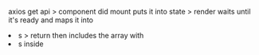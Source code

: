 axios get api > component did mount puts it into state > render waits until it's ready and maps it into <li>s > return then includes the array with <li>s inside <ul>